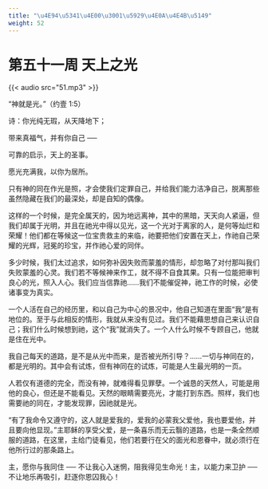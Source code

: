```yaml
---
title: "\u4E94\u5341\u4E00\u3001\u5929\u4E0A\u4E4B\u5149"
weight: 52
---
```


# 第五十一周 天上之光

{{< audio src="51.mp3" >}}


“神就是光。”（约壹 1:5）

诗：你光纯无瑕，从天降地下；

带来真福气，并有你自己 ──

可靠的启示，天上的圣事。

愿光充满我，以你为居所。

只有神的同在作光是照，才会使我们定罪自己，并给我们能力洁净自己，脱离那些虽然隐藏在我们的最深处，却是自知的偶像。

这样的一个时候，是完全属天的，因为地远离神，其中的黑暗，天天向人紧逼，但我们却属于光明，并且在祂光中得以见光，这一个光对于离家的人，是何等灿烂和荣耀！他们都在等候这一位宝贵救主的来临，祂要把他们安置在天上，作祂自己荣耀的光辉，冠冕的珍宝，并作祂心爱的同伴。

多少时候，我们太过追求，如何弥补因失败而蒙羞的情形，却忽略了对付那叫我们失败蒙羞的心灵。我们若不等候神来作工，就不得不自食其果。只有一位能把审判良心的光，照入人心。我们应当信靠祂……我们不能催促神，祂工作的时候，必使诸事变为真实。

一个人活在自己的经历里，和以自己为中心的景况中，他自己知道在里面“我”是有地位的。至于与此相反的情形，我就从来没有见过。我们不能藉思想自己来认识自己；我们什么时候想到祂，这个“我”就消失了。一个人什么时候不专顾自己，他就是住在光中。

我自己每天的道路，是不是从光中而来，是否被光所引导？……一切与神同在的，都是光明的。其中会有试炼，但有神同在的试炼，可能是人生最光明的一页。

人若仅有道德的完全，而没有神，就难得看见罪孽。一个诚恳的天然人，可能是用他的良心，但还是不能看见。天然的眼睛需要亮光，才能打到东西。照样，我们也需要祂的同在，才能发现罪，因祂就是光。

“有了我命令又遵守的，这人就是爱我的，爱我的必蒙我父爱他，我也要爱他，并且要向他显现。”主耶稣的享受父爱，是一条喜乐而无云翳的道路，也是一条全然顺服的道路，在这里，主给门徒看见，他们若要行在父的面光和恩眷中，就必须行在他所行过的那条路上。

主，愿你与我同住 ── 不让我心入迷惘，阻我得见生命光！主，以能力来卫护 ── 不让地乐再吸引，赶逐你恩囚我心！